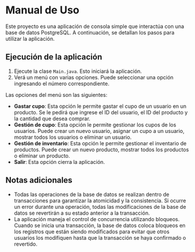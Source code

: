 # Manual de Uso

Este proyecto es una aplicación de consola simple que interactúa con una base de datos PostgreSQL. A continuación, se detallan los pasos para utilizar la aplicación.

## Ejecución de la aplicación

1. Ejecute la clase `Main.java`. Esto iniciará la aplicación.
2. Verá un menú con varias opciones. Puede seleccionar una opción ingresando el número correspondiente.

Las opciones del menú son las siguientes:

- **Gastar cupo**: Esta opción le permite gastar el cupo de un usuario en un producto. Se le pedirá que ingrese el ID del usuario, el ID del producto y la cantidad que desea comprar.
- **Gestión de cupo**: Esta opción le permite gestionar los cupos de los usuarios. Puede crear un nuevo usuario, asignar un cupo a un usuario, mostrar todos los usuarios o eliminar un usuario.
- **Gestión de inventario**: Esta opción le permite gestionar el inventario de productos. Puede crear un nuevo producto, mostrar todos los productos o eliminar un producto.
- **Salir**: Esta opción cierra la aplicación.

## Notas adicionales

- Todas las operaciones de la base de datos se realizan dentro de transacciones para garantizar la atomicidad y la consistencia. Si ocurre un error durante una operación, todas las modificaciones de la base de datos se revertirán a su estado anterior a la transacción.
- La aplicación maneja el control de concurrencia utilizando bloqueos. Cuando se inicia una transacción, la base de datos coloca bloqueos en los registros que están siendo modificados para evitar que otros usuarios los modifiquen hasta que la transacción se haya confirmado o revertido.
